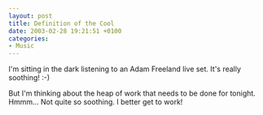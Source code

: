 ```yaml
---
layout: post
title: Definition of the Cool
date: 2003-02-28 19:21:51 +0100
categories:
- Music
---
```

I'm sitting in the dark listening to an Adam Freeland live set. It's really soothing! :-)

But I'm thinking about the heap of work that needs to be done for tonight. Hmmm... Not quite so soothing. I better get to work!
